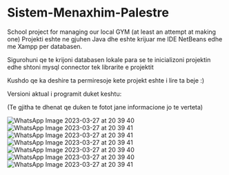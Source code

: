 # Sistem-Menaxhim-Palestre
 School project for managing our local GYM (at least an attempt at making one)
 Projekti eshte ne gjuhen Java dhe eshte krijuar me IDE NetBeans edhe me Xampp per databasen.
 
 Sigurohuni qe te krijoni databasen lokale para se te inicializoni projektin edhe shtoni mysql connector tek librarite e projektit
 
 Kushdo qe ka deshire ta permiresoje kete projekt eshte i lire ta beje :)

 Versioni aktual i programit duket keshtu: 

 (Te gjitha te dhenat qe duken te fotot jane informacione jo te verteta)

![WhatsApp Image 2023-03-27 at 20 39 40](https://user-images.githubusercontent.com/78642663/228966619-ed6724bd-6e3f-4bdf-9d53-784ea52dc7f9.jpg)
![WhatsApp Image 2023-03-27 at 20 39 41](https://user-images.githubusercontent.com/78642663/228966766-92536571-3901-4808-a9a9-e78450dcdbab.jpg)
![WhatsApp Image 2023-03-27 at 20 39 41](https://user-images.githubusercontent.com/78642663/228966812-a325d606-bab5-4757-b0c0-a59e26742955.jpg)
![WhatsApp Image 2023-03-27 at 20 39 41](https://user-images.githubusercontent.com/78642663/228966837-28d67bd8-1c47-4269-b65e-99eb9c7e119a.jpg)
![WhatsApp Image 2023-03-27 at 20 39 40](https://user-images.githubusercontent.com/78642663/228966671-729c94b5-b915-43e4-b1cb-d7cc5a34bcd6.jpg)
![WhatsApp Image 2023-03-27 at 20 39 40](https://user-images.githubusercontent.com/78642663/228966919-fdc58696-3a07-48c9-b3b5-efad29311c23.jpg)
![WhatsApp Image 2023-03-27 at 20 39 41](https://user-images.githubusercontent.com/78642663/228966965-1ed27766-5859-45f9-ac67-418f9f871613.jpg)

